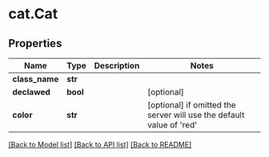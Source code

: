 # cat.Cat

## Properties
Name | Type | Description | Notes
------------ | ------------- | ------------- | -------------
**class_name** | **str** |  | 
**declawed** | **bool** |  | [optional] 
**color** | **str** |  | [optional]  if omitted the server will use the default value of 'red'

[[Back to Model list]](../README.md#documentation-for-models) [[Back to API list]](../README.md#documentation-for-api-endpoints) [[Back to README]](../README.md)


